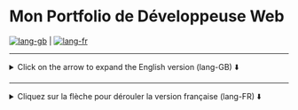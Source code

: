 # Mon Portfolio de Développeuse Web

[![lang-gb](https://img.shields.io/badge/lang--gb-blue?style=for-the-badge)](#developer-portfolio) | [![lang-fr](https://img.shields.io/badge/lang--fr-blue?style=for-the-badge)](#mon-portfolio-de-développeur)

---

<details>
<summary>Click on the arrow to expand the English version (lang-GB) ⬇️</summary>

# Developer Portfolio

## Description

Welcome to my portfolio that is in progress! This project aims at showing my background, skills, and the projects I’ve worked on. It is still under construction, and additional features will be added gradually.

## Objectives

- Create a personal website to display my development skills.
- Present several projects I’ve worked on.
- Deploy the website online with a responsive design for optimal accessibility across all devices.
- Optimize the code for better performance and SEO.

## Planned Features

Here are the features I plan to include in my portfolio:

- Personal introduction (biography, technical skills)
- "Projects" section: display projects with descriptions, technologies used, and links to demos or code
- Contact form to facilitate communication
- Responsive design to adapt to mobile, tablet, and desktop devices
- SEO optimization to improve the online visibility of the portfolio

## Technologies Used

Under consideration. Here are some ideas I’m thinking about including:
- **HTML5**
- **Framework/Library**: React, Tailwind CSS

## Current Progress

- Setting up the basic structure of the site with HTML, React, and Tailwind.
- Initialization of the main sections: "Home", "Projects", "About", "Contact".
- Started implementing responsive design.

## Next Steps

- Add content to the various sections.
- Integrate projects with detailed descriptions.
- Implement the contact form.
- Work on SEO optimization.

# Getting Started with Create React App

To view the project, use the following command:

### `npm start`

Runs the app in development mode. Open [http://localhost:3000](http://localhost:3000) in your browser to view it.

For more details, visit the [Create React App documentation](https://facebook.github.io/create-react-app/docs/getting-started).


</details>

---

<details>
<summary>Cliquez sur la flèche pour dérouler la version française (lang-FR) ⬇️</summary>

# Mon Portfolio de Développeuse Web

## Description

Bienvenue sur mon portfolio en cours de développement ! Ce projet a pour objectif de présenter mon parcours, mes compétences et les projets sur lesquels j'ai travaillé. Il est encore en construction, et certaines fonctionnalités seront ajoutées progressivement.

## Objectifs

- Créer un site web personnel pour exposer mes compétences en développement.
- Présenter quelques projets sur lesquels j'ai travaillé.
- Déployer le site en ligne avec un design responsive pour une bonne accessibilité sur tous les appareils.
- Optimiser le code pour de meilleures performances et un bon référencement SEO.

## Fonctionnalités prévues

Voici les fonctionnalités que je prévois d'intégrer à mon portfolio :

- Présentation personnelle (biographie, compétences techniques)
- Section "Projets" : affichage des projets avec description, technologies utilisées et liens vers les démos ou le code
- Formulaire de contact pour faciliter les échanges
- Design responsive pour s'adapter aux mobiles, tablettes et ordinateurs
- Optimisation SEO pour améliorer la visibilité du portfolio en ligne

## Technologies Utilisées

En cours de réflexion. Voici quelques idées que j'envisage d'intégrer :
- **HTML5**
- **Framework/Librairie** : React, Tailwind CSS

## Progrès Actuel

- Mise en place de la structure de base du site avec HTML, React et Tailwind.
- Initialisation des sections principales : "Accueil", "Projets", "À propos", "Contact".
- Début de la mise en œuvre du design responsive.

## Prochaines étapes

- Ajouter du contenu aux différentes sections.
- Intégrer les projets avec leurs descriptions détaillées.
- Implémenter le formulaire de contact.
- Travailler sur l'optimisation du SEO.

# Prise en Main avec Create React App

Pour visualiser le projet, utilisez la commande suivante :

### `npm start`

Lance l'application en mode développement. Ouvrez [http://localhost:3000](http://localhost:3000) dans votre navigateur pour la visualiser.

Pour plus de détails, consultez la [documentation de Create React App](https://facebook.github.io/create-react-app/docs/getting-started).


</details>
